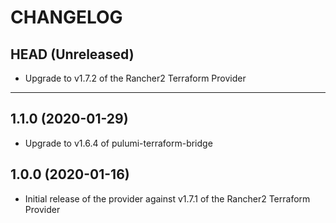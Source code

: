 CHANGELOG
=========

## HEAD (Unreleased)
* Upgrade to v1.7.2 of the Rancher2 Terraform Provider

---

## 1.1.0 (2020-01-29)
* Upgrade to v1.6.4 of pulumi-terraform-bridge

## 1.0.0 (2020-01-16)
* Initial release of the provider against v1.7.1 of the Rancher2 Terraform Provider
